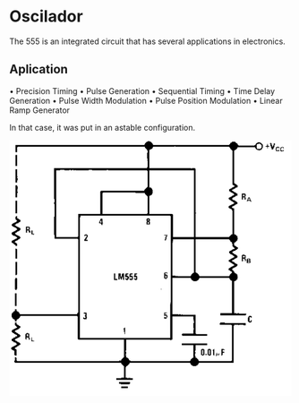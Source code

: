 # Oscilador

The 555 is an integrated circuit that has several applications in electronics.

## Aplication
• Precision Timing
• Pulse Generation
• Sequential Timing
• Time Delay Generation
• Pulse Width Modulation
• Pulse Position Modulation
• Linear Ramp Generator

In that case, it was put in an astable configuration.

![alt text](https://raw.githubusercontent.com/UmVitor/Oscilador_555/master/555.png)
